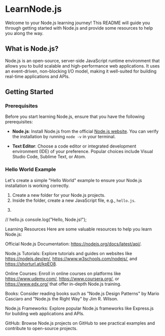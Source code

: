 # LearnNode.js

Welcome to your Node.js learning journey! This README will guide you through getting started with Node.js and provide some resources to help you along the way.

## What is Node.js?

Node.js is an open-source, server-side JavaScript runtime environment that allows you to build scalable and high-performance web applications. It uses an event-driven, non-blocking I/O model, making it well-suited for building real-time applications and APIs.

## Getting Started

### Prerequisites

Before you start learning Node.js, ensure that you have the following prerequisites:

- **Node.js**: Install Node.js from the official [Node.js website](https://nodejs.org/). You can verify the installation by running `node -v` in your terminal.

- **Text Editor**: Choose a code editor or integrated development environment (IDE) of your preference. Popular choices include Visual Studio Code, Sublime Text, or Atom.

### Hello World Example

Let's create a simple "Hello World" example to ensure your Node.js installation is working correctly. 

1. Create a new folder for your Node.js projects.
2. Inside the folder, create a new JavaScript file, e.g., `hello.js`.
3. ```javascript
// hello.js
console.log("Hello, Node.js!");

Learning Resources
Here are some valuable resources to help you learn Node.js:

Official Node.js Documentation: https://nodejs.org/docs/latest/api/.

Node.js Tutorials: Explore tutorials and guides on websites like https://nodejs.dev/en/, https://www.w3schools.com/nodejs/, and https://shorturl.at/kpEO8.

Online Courses: Enroll in online courses on platforms like https://www.udemy.com/, https://www.coursera.org/, or https://www.edx.org/ that offer in-depth Node.js training.

Books: Consider reading books such as "Node.js Design Patterns" by Mario Casciaro and "Node.js the Right Way" by Jim R. Wilson.

Node.js Frameworks: Explore popular Node.js frameworks like Express.js for building web applications and APIs.

GitHub: Browse Node.js projects on GitHub to see practical examples and contribute to open-source projects.





